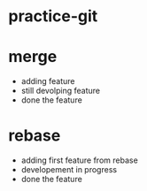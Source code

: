 # practice-git


# merge
* adding feature
* still devolping feature
* done the feature

# rebase 
* adding first feature from rebase
* developement in progress
* done the feature